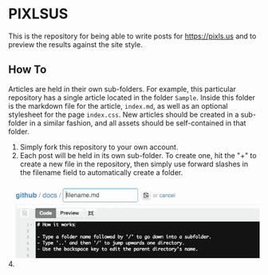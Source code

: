 # PIXLSUS
This is the repository for being able to write posts for https://pixls.us and to preview the results against the site style.

## How To
Articles are held in their own sub-folders.  For example, this particular repository has a single article located in the folder `Sample`.  Inside this folder is the markdown file for the article, `index.md`, as well as an optional stylesheet for the page `index.css`.  New articles should be created in a sub-folder in a similar fashion, and all assets should be self-contained in that folder.

1. Simply fork this repository to your own account.
2. Each post will be held in its own sub-folder.  To create one, hit the "+" to create a new file in the repository, then simply use forward slashes in the filename field to automatically create a folder.
<div><img src="/styles/create-folder.gif" alt=""/></div>
4. 
